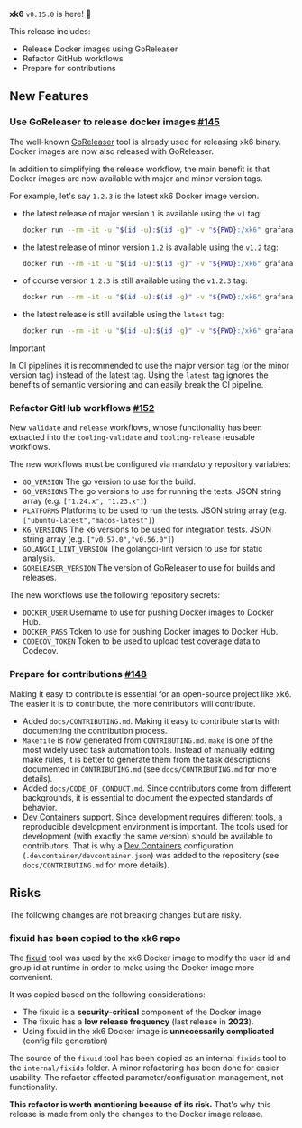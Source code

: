**xk6** `v0.15.0` is here! 🎉
 
This release includes:
  * Release Docker images using GoReleaser
  * Refactor GitHub workflows
  * Prepare for contributions

## New Features

### Use GoReleaser to release docker images [#145](https://github.com/grafana/xk6/issues/145)

The well-known [GoReleaser](https://github.com/goreleaser/goreleaser) tool is already used for releasing xk6 binary. Docker images are now also released with GoReleaser.

In addition to simplifying the release workflow, the main benefit is that Docker images are now available with major and minor version tags.

For example, let's say `1.2.3` is the latest xk6 Docker image version.
- the latest release of major version `1` is available using the `v1` tag:
  ```bash
  docker run --rm -it -u "$(id -u):$(id -g)" -v "${PWD}:/xk6" grafana/xk6@v1
  ```
- the latest release of minor version `1.2` is available using the `v1.2` tag:
  ```bash
  docker run --rm -it -u "$(id -u):$(id -g)" -v "${PWD}:/xk6" grafana/xk6@v1.2
  ```
- of course version `1.2.3` is still available using the `v1.2.3` tag:
  ```bash
  docker run --rm -it -u "$(id -u):$(id -g)" -v "${PWD}:/xk6" grafana/xk6@v1.2.3
  ```
- the latest release is still available using the `latest` tag:
  ```bash
  docker run --rm -it -u "$(id -u):$(id -g)" -v "${PWD}:/xk6" grafana/xk6@latest
  ```

> [!IMPORTANT]
> In CI pipelines it is recommended to use the major version tag (or the minor version tag) instead of the latest tag. Using the `latest` tag ignores the benefits of semantic versioning and can easily break the CI pipeline.

### Refactor GitHub workflows [#152](https://github.com/grafana/xk6/issues/152)

New `validate` and `release` workflows, whose functionality has been extracted into the `tooling-validate` and `tooling-release` reusable workflows.

The new workflows must be configured via mandatory repository variables:

- `GO_VERSION` The go version to use for the build.
- `GO_VERSIONS` The go versions to use for running the tests. JSON string array (e.g. `["1.24.x", "1.23.x"]`)
- `PLATFORMS` Platforms to be used to run the tests. JSON string array (e.g. `["ubuntu-latest","macos-latest"]`)
- `K6_VERSIONS` The k6 versions to be used for integration tests. JSON string array (e.g. `["v0.57.0","v0.56.0"]`)
- `GOLANGCI_LINT_VERSION` The golangci-lint version to use for static analysis.
- `GORELEASER_VERSION` The version of GoReleaser to use for builds and releases.

The new workflows use the following repository secrets:

- `DOCKER_USER` Username to use for pushing Docker images to Docker Hub.
- `DOCKER_PASS` Token to use for pushing Docker images to Docker Hub.
- `CODECOV_TOKEN` Token to be used to upload test coverage data to Codecov.

### Prepare for contributions [#148](https://github.com/grafana/xk6/issues/148)

Making it easy to contribute is essential for an open-source project like xk6. The easier it is to contribute, the more contributors will contribute.

- Added `docs/CONTRIBUTING.md`. Making it easy to contribute starts with documenting the contribution process.
- `Makefile` is now generated from `CONTRIBUTING.md`. `make` is one of the most widely used task automation tools. Instead of manually editing make rules, it is better to generate them from the task descriptions documented in `CONTRIBUTING.md` (see `docs/CONTRIBUTING.md` for more details).
- Added `docs/CODE_OF_CONDUCT.md`. Since contributors come from different backgrounds, it is essential to document the expected standards of behavior.
- [Dev Containers](https://containers.dev/) support. Since development requires different tools, a reproducible development environment is important. The tools used for development (with exactly the same version) should be available to contributors. That is why a [Dev Containers](https://containers.dev/) configuration (`.devcontainer/devcontainer.json`) was added to the repository (see `docs/CONTRIBUTING.md` for more details).

## Risks

The following changes are not breaking changes but are risky.

### fixuid has been copied to the xk6 repo

The [fixuid](github.com/boxboat/fixuid) tool was used by the xk6 Docker image to modify the user id and group id at runtime in order to make using the Docker image more convenient.

It was copied based on the following considerations:
- The fixuid is a **security-critical** component of the Docker image
- The fixuid has a **low release frequency** (last release in **2023**).
- Using fixuid in the xk6 Docker image is **unnecessarily complicated** (config file generation)

The source of the `fixuid` tool has been copied as an internal `fixids` tool to the `internal/fixids` folder. A minor refactoring has been done for easier usability. The refactor affected parameter/configuration management, not functionality.

**This refactor is worth mentioning because of its risk.** That's why this release is made from only the changes to the Docker image release.